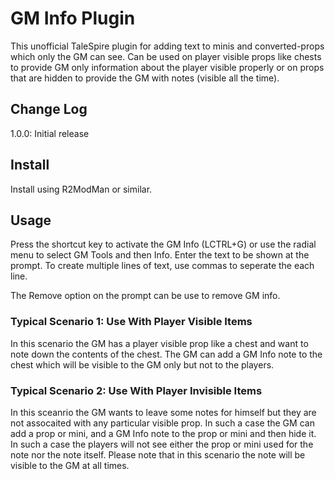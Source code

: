 # GM Info Plugin

This unofficial TaleSpire plugin for adding text to minis and converted-props which only the GM can see.
Can be used on player visible props like chests to provide GM only information about the player visible properly
or on props that are hidden to provide the GM with notes (visible all the time).

## Change Log

1.0.0: Initial release

## Install

Install using R2ModMan or similar.

## Usage

Press the shortcut key to activate the GM Info (LCTRL+G) or use the radial menu to select GM Tools and then Info.
Enter the text to be shown at the prompt. To create multiple lines of text, use commas to seperate the each line.

The Remove option on the prompt can be use to remove GM info.

### Typical Scenario 1: Use With Player Visible Items

In this scenario the GM has a player visible prop like a chest and want to note down the contents of the chest.
The GM can add a GM Info note to the chest which will be visible to the GM only but not to the players.

### Typical Scenario 2: Use With Player Invisible Items

In this sceanrio the GM wants to leave some notes for himself but they are not assocaited with any particular
visible prop. In such a case the GM can add a prop or mini, and a GM Info note to the prop or mini and then
hide it. In such a case the players will not see either the prop or mini used for the note nor the note itself.
Please note that in this scenario the note will be visible to the GM at all times.
  

